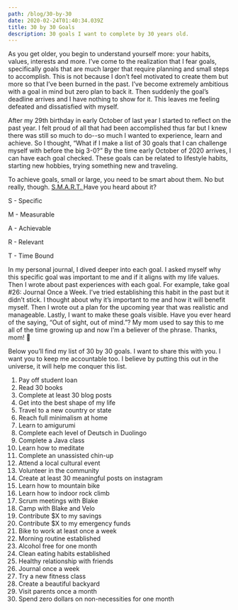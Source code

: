 ```yaml
---
path: /blog/30-by-30
date: 2020-02-24T01:40:34.039Z
title: 30 by 30 Goals
description: 30 goals I want to complete by 30 years old.
---
```

As you get older, you begin to understand yourself more: your habits, values, interests and more. I’ve come to the realization that I fear goals, specifically goals that are much larger that require planning and small steps to accomplish. This is not because I don’t feel motivated to create them but more so that I’ve been burned in the past. I’ve become extremely ambitious with a goal in mind but zero plan to back it. Then suddenly the goal’s deadline arrives and I have nothing to show for it. This leaves me feeling defeated and dissatisfied with myself.

After my 29th birthday in early October of last year I started to reflect on the past year. I felt proud of all that had been accomplished thus far but I knew there was still so much to do--so much I wanted to experience, learn and achieve. So I thought, “What if I make a list of 30 goals that I can challenge myself with before the big 3-0?” By the time early October of 2020 arrives, I can have each goal checked. These goals can be related to lifestyle habits, starting new hobbies, trying something new and traveling.

To achieve goals, small or large, you need to be smart about them. No but really, though.  [S.M.A.R.T. ](https://corporatefinanceinstitute.com/resources/knowledge/other/smart-goal/)Have you heard about it?

S - Specific

M - Measurable

A - Achievable

R - Relevant

T - Time Bound

In my personal journal, I dived deeper into each goal. I asked myself why this specific goal was important to me and if it aligns with my life values. Then I wrote about past experiences with each goal. For example, take goal #26: Journal Once a Week. I’ve tried establishing this habit in the past but it didn’t stick. I thought about why it’s important to me and how it will benefit myself. Then I wrote out a plan for the upcoming year that was realistic and manageable. Lastly, I want to make these goals visible. Have you ever heard of the saying, “Out of sight, out of mind.”? My mom used to say this to me all of the time growing up and now I’m a believer of the phrase. Thanks, mom! 👋

Below you’ll find my list of 30 by 30 goals. I want to share this with you. I want you to keep me accountable too. I believe by putting this out in the universe, it will help me conquer this list.

1. Pay off student loan
2. Read 30 books
3. Complete at least 30 blog posts
4. Get into the best shape of my life
5. Travel to a new country or state
6. Reach full minimalism at home
7. Learn to amigurumi
8. Complete each level of Deutsch in Duolingo
9. Complete a Java class
10. Learn how to meditate
11. Complete an unassisted chin-up
12. Attend a local cultural event
13. Volunteer in the community
14. Create at least 30 meaningful posts on instagram
15. Learn how to mountain bike
16. Learn how to indoor rock climb
17. Scrum meetings with Blake
18. Camp with Blake and Velo
19. Contribute $X to my savings
20. Contribute $X to my emergency funds
21. Bike to work at least once a week
22. Morning routine established
23. Alcohol free for one month
24. Clean eating habits established
25. Healthy relationship with friends
26. Journal once a week
27. Try a new fitness class
28. Create a beautiful backyard
29. Visit parents once a month
30. Spend zero dollars on non-necessities for one month
